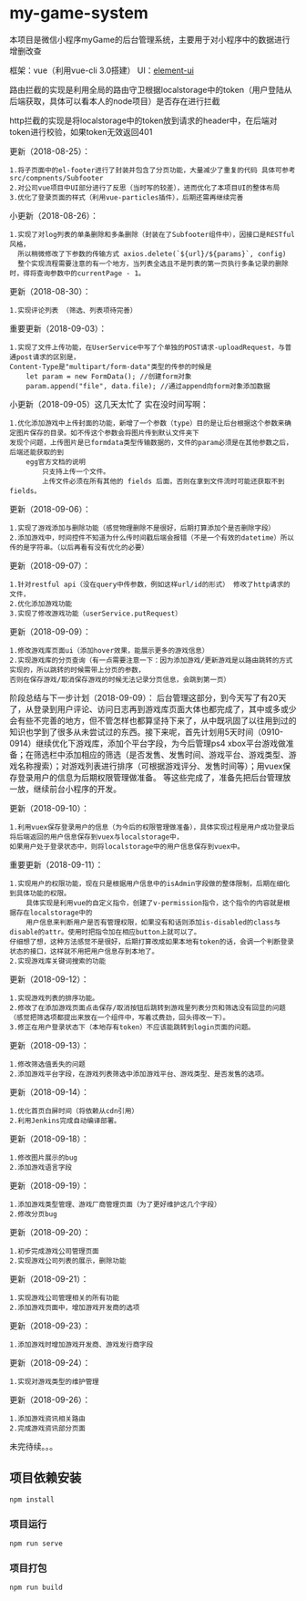 # my-game-system
本项目是微信小程序myGame的后台管理系统，主要用于对小程序中的数据进行增删改查

框架：vue（利用vue-cli 3.0搭建）
UI：[element-ui][element-ui]

路由拦截的实现是利用全局的路由守卫根据localstorage中的token（用户登陆从后端获取，具体可以看本人的node项目）是否存在进行拦截

http拦截的实现是将localstorage中的token放到请求的header中，在后端对token进行校验，如果token无效返回401


更新（2018-08-25）：
  
	1.将子页面中的el-footer进行了封装并包含了分页功能，大量减少了重复的代码 具体可参考src/compnents/Subfooter
	2.对公司vue项目中UI部分进行了反思（当时写的较差），进而优化了本项目UI的整体布局
	3.优化了登录页面的样式（利用vue-particles插件），后期还需再继续完善
  
小更新（2018-08-26）：
  
	1.实现了对log列表的单条删除和多条删除（封装在了Subfooter组件中），因接口是RESTful风格，
	  所以稍微修改了下参数的传输方式 axios.delete(`${url}/${params}`, config) 
	  整个实现流程需要注意的有一个地方，当列表全选且不是列表的第一页执行多条记录的删除时，得将查询参数中的currentPage - 1。
	
更新（2018-08-30）：
  
	1.实现评论列表 （筛选、列表项待完善）
重要更新（2018-09-03）：
  
	1.实现了文件上传功能，在UserService中写了个单独的POST请求-uploadRequest，与普通post请求的区别是，
	Content-Type是"multipart/form-data"类型的传参的时候是	
		let param = new FormData(); //创建form对象
    	param.append("file", data.file); //通过append向form对象添加数据

小更新（2018-09-05）这几天太忙了 实在没时间写啊：

	1.优化添加游戏中上传封面的功能，新增了一个参数（type）目的是让后台根据这个参数来确定图片保存的目录。如不传这个参数会将图片传到默认文件夹下
	发现个问题，上传图片是已formdata类型传输数据的，文件的param必须是在其他参数之后，后端还能获取的到
		egg官方文档的说明
			只支持上传一个文件。
			上传文件必须在所有其他的 fields 后面，否则在拿到文件流时可能还获取不到 fields。

更新（2018-09-06）：
  
	1.实现了游戏添加与删除功能（感觉物理删除不是很好，后期打算添加个是否删除字段）
	2.添加游戏中，时间控件不知道为什么传时间戳后端会报错（不是一个有效的datetime）所以传的是字符串。（以后再看有没有优化的必要）

更新（2018-09-07）：
  
	1.针对restful api（没在query中传参数，例如这样url/id的形式） 修改了http请求的文件，
	2.优化添加游戏功能
	3.实现了修改游戏功能（userService.putRequest）
	
更新（2018-09-09）：
  
	1.修改游戏库页面ui（添加hover效果，能展示更多的游戏信息）
	2.实现游戏库的分页查询（有一点需要注意一下：因为添加游戏/更新游戏是以路由跳转的方式实现的，所以跳转的时候需带上分页的参数，
	否则在保存游戏/取消保存游戏的时候无法记录分页信息，会跳到第一页）

阶段总结与下一步计划（2018-09-09）：
   后台管理这部分，到今天写了有20天了，从登录到用户评论、访问日志再到游戏库页面大体也都完成了，其中或多或少会有些不完善的地方，但不管怎样也都算坚持下来了，从中既巩固了以往用到过的知识也学到了很多从未尝试过的东西。接下来呢，首先计划用5天时间（0910-0914）继续优化下游戏库，添加个平台字段，为今后管理ps4 xbox平台游戏做准备；在筛选栏中添加相应的筛选（是否发售、发售时间、游戏平台、游戏类型、游戏名称搜索）；对游戏列表进行排序（可根据游戏评分、发售时间等）；用vuex保存登录用户的信息为后期权限管理做准备。
   等这些完成了，准备先把后台管理放一放，继续前台小程序的开发。

更新（2018-09-10）：
  
	1.利用vuex保存登录用户的信息（为今后的权限管理做准备），具体实现过程是用户成功登录后将后端返回的用户信息保存到vuex与localstorage中，
	如果用户处于登录状态中，则将localstorage中的用户信息保存到vuex中。

重要更新（2018-09-11）：
  
	1.实现用户的权限功能，现在只是根据用户信息中的isAdmin字段做的整体限制，后期在细化到具体功能的权限。
		具体实现是利用vue的自定义指令，创建了v-permission指令，这个指令的内容就是根据存在localstorage中的
		用户信息来判断用户是否有管理权限，如果没有和话则添加is-disabled的class与disable的attr。使用时把指令加在相应button上就可以了。
	仔细想了想，这种方法感觉不是很好，后期打算改成如果本地有token的话，会调一个判断登录状态的接口，这样就不用把用户信息存到本地了。
	2.实现游戏库关键词搜索的功能

更新（2018-09-12）：
  
	1.实现游戏列表的排序功能。
	2.修改了在添加游戏页面点击保存/取消按钮后跳转到游戏里列表分页和筛选没有回显的问题（感觉把筛选项都提出来放在一个组件中，写着忒费劲，回头得改一下）。
	3.修正在用户登录状态下（本地存有token）不应该能跳转到login页面的问题。


更新（2018-09-13）：
  
	1.修改筛选值丢失的问题
	2.添加游戏平台字段，在游戏列表筛选中添加游戏平台、游戏类型、是否发售的选项。

更新（2018-09-14）：
  
	1.优化首页白屏时间（将依赖从cdn引用）
	2.利用Jenkins完成自动编译部署。

更新（2018-09-18）：
  
	1.修改图片展示的bug
	2.添加游戏语言字段

更新（2018-09-19）：
  
	1.添加游戏类型管理、游戏厂商管理页面（为了更好维护这几个字段）
	2.修改分页bug

更新（2018-09-20）：
  
	1.初步完成游戏公司管理页面
	2.实现游戏公司列表的展示，删除功能

更新（2018-09-21）：
  
	1.实现游戏公司管理相关的所有功能
	2.添加游戏页面中，增加游戏开发商的选项

更新（2018-09-23）：
  
	1.添加游戏时增加游戏开发商、游戏发行商字段

更新（2018-09-24）：
  
	1.实现对游戏类型的维护管理
	
更新（2018-09-26）：
  
	1.添加游戏资讯相关路由
	2.完成游戏资讯部分页面
	
  
未完待续。。。




## 项目依赖安装
```
npm install
```

### 项目运行
```
npm run serve
```

### 项目打包
```
npm run build
```

[element-ui]: http://element-cn.eleme.io/2.4/#/zh-CN/component/installation 
